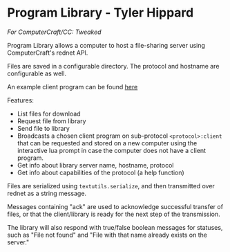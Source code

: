 # Program Library - Tyler Hippard
*For ComputerCraft/CC: Tweaked*

Program Library allows a computer to host a file-sharing server using ComputerCraft's rednet API. 

Files are saved in a configurable directory. The protocol and hostname are configurable as well.

An example client program can be found [here]("./../client)

Features:
- List files for download
- Request file from library
- Send file to library
- Broadcasts a chosen client program on sub-protocol `<protocol>:client` that can be requested and stored on a new computer using the interactive lua prompt in case the computer does not have a client program.
- Get info about library server name, hostname, protocol
- Get info about capabilities of the protocol (a help function)

Files are serialized using `textutils.serialize`, and then transmitted over rednet as a string message.

Messages containing "ack" are used to acknowledge successful transfer of files, or that the client/library is ready for the next step of the transmission.

The library will also respond with true/false boolean messages for statuses, such as "File not found" and "File with that name already exists on the server."
